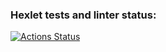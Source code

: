 ### Hexlet tests and linter status:
[![Actions Status](https://github.com/per0w/frontend-project-lvl1/workflows/hexlet-check/badge.svg)](https://github.com/per0w/frontend-project-lvl1/actions)